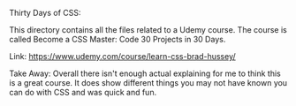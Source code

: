 Thirty Days of CSS:

This directory contains all the files related to a Udemy course. The course is called Become a CSS Master: Code 30 Projects in 30 Days.

Link: https://www.udemy.com/course/learn-css-brad-hussey/

Take Away:
Overall there isn't enough actual explaining for me to think this is a great course. It does show different things you may not have known you can do with CSS and was quick and fun.